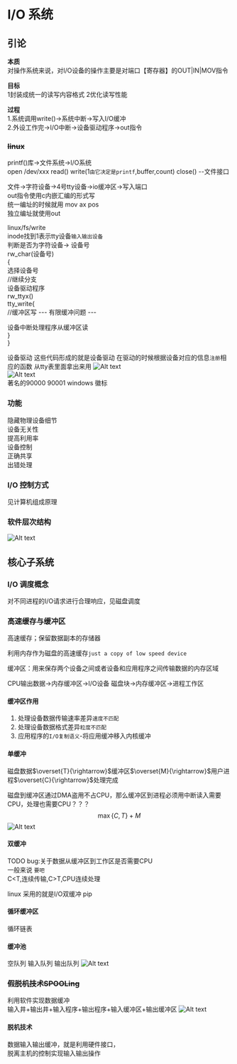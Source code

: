 # I/O 系统
## 引论
**本质**  
对操作系统来说，对I/O设备的操作主要是对端口【寄存器】的OUT|IN|MOV指令

**目标**  
1封装成统一的读写内容格式
2优化读写性能

**过程**  
1.系统调用write()→系统中断→写入I/O缓冲   
2.外设工作完→I/O中断→设备驱动程序→out指令  


### ~~linux~~
printf()库→文件系统→I/O系统   
open /dev/xxx read() write(1`由它决定是printf`,buffer,count) close()  --文件接口

文件→字符设备→4号tty设备→io缓冲区→写入端口  
out指令使用c内嵌汇编的形式写   
统一编址的时候就用 mov ax pos    
独立编址就使用out


linux/fs/write  
inode找到1表示tty设备`输入输出设备`   
判断是否为字符设备→ 设备号   
rw_char(设备号)  
{  
    选择设备号  
    //继续分支  
    设备驱动程序  
    rw_ttyx()  
       tty_write{  
//缓冲区写 --- 有限缓冲问题 ---  

设备中断处理程序从缓冲区读  
     }  
}  


设备驱动 这些代码形成的就是设备驱动 在驱动的时候根据设备对应的信息`注册`相应的函数 从tty表里面拿出来用
![Alt text](images/OS_ep5_image-10.png)  
![Alt text](images/OS_ep5_image-9.png)  
著名的90000 90001 windows 徽标  
### 功能
隐藏物理设备细节  
设备无关性  
提高利用率  
设备控制  
正确共享  
出错处理
### I/O 控制方式
见计算机组成原理
### 软件层次结构
![Alt text](images/OS_ep5_image-11.png)
## 核心子系统
### **I/O 调度**概念
对不同进程的I/O请求进行合理响应，见磁盘调度
### 高速缓存与缓冲区
高速缓存；保留数据副本的存储器  

利用内存作为磁盘的高速缓存`just a copy of low speed device`

缓冲区：用来保存两个设备之间或者设备和应用程序之间传输数据的内存区域  

CPU输出数据→内存缓冲区→I/O设备
磁盘块→内存缓冲区→进程工作区
#### 缓冲区作用
1. 处理设备数据传输速率差异`速度不匹配`  
2. 处理设备数据格式差异`粒度不匹配`  
3. 应用程序的`I/O复制语义`-将应用缓冲移入内核缓冲
#### 单缓冲
磁盘数据$\overset{T}{\rightarrow}$缓冲区$\overset{M}{\rightarrow}$用户进程$\overset{C}{\rightarrow}$处理完成

磁盘到缓冲区通过DMA盗用不占CPU，那么缓冲区到进程必须用中断读入需要CPU，处理也需要CPU？？？
$$
\max\{C,T\}+M
$$
![Alt text](images/OS_ep5_image-7.png)
#### 双缓冲
TODO bug:关于数据从缓冲区到工作区是否需要CPU  
一般来说 `要吧`   
C<T,连续传输,C>T,CPU连续处理 


linux 采用的就是I/O双缓冲 pip
#### 循环缓冲区
循环链表
#### 缓冲池
空队列
输入队列
输出队列
![Alt text](images/OS_ep5_image-8.png)
### ~~假脱机技术SPOOLing~~
利用软件实现数据缓冲  
输入井+输出井+输入程序+输出程序+输入缓冲区+输出缓冲区
![Alt text](images/OS_ep5_image-4.png)
#### 脱机技术
数据输入输出缓冲，就是利用硬件接口，  
脱离主机的控制实现输入输出操作  




